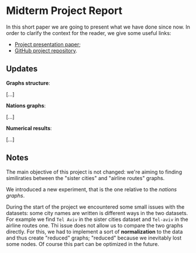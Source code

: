 # Midterm Project Report
In this short paper we are going to present what we have done since now.
In order to clarify the context for the reader, we give some useful links:

 -  [Project presentation paper](https://github.com/albertoursino/GraphsComparison/blob/main/README.md);
 - [GitHub project repository](https://github.com/albertoursino/GraphsComparison).

## Updates

**Graphs structure**:

[...]

**Nations graphs**:

[...]

**Numerical results**:

[...]

## **Notes**
The main objective of this project is not changed: we're aiming to finding similiraties between the "sister cities" and "airline routes" graphs.

We introduced a new experiment, that is the one relative to the *nations graphs*.

During the start of the project we encountered some small issues with the datasets: some city names are written is different ways in the two datasets.
For example we find `Tel Aviv` in the sister cities dataset and `Tel-aviv` in the airline routes one.
Thi issue does not allow us to compare the two graphs directly. For this, we had to implement a sort of **normalization** to the data and thus create "reduced" graphs; "reduced" because we inevitably lost some nodes. Of course this part can be optimized in the future.



<!--stackedit_data:
eyJoaXN0b3J5IjpbLTEyMzYzMzM1NjYsMjEwMjY3NDc5NCwtMj
A3MDQ3NDMyNCwxNTE4MTAxNzc0LC0xNzQ1MjU4OTUzLDE2NjU2
NjI2MDRdfQ==
-->
